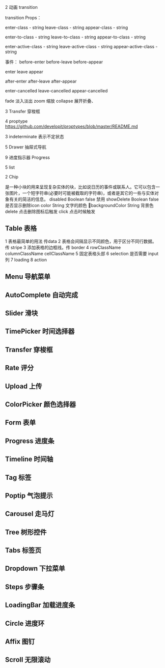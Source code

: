 2 动画 transition

transition
Props：

enter-class - string
leave-class - string
appear-class - string

enter-to-class - string
leave-to-class - string
appear-to-class - string

enter-active-class - string
leave-active-class - string
appear-active-class - string

事件：
before-enter
before-leave
before-appear

enter
leave
appear

after-enter
after-leave
after-appear

enter-cancelled
leave-cancelled
appear-cancelled


fade 淡入淡出
zoom 缩放
collapse 展开折叠、

3 Transfer 穿梭框

4 proptype https://github.com/developit/proptypes/blob/master/README.md


3 indeterminate 表示不定状态

5 Drawer 抽屉式导航

9 进度指示器 Progress

5 list

2 Chip

是一种小块的用来呈现复杂实体的块，比如说日历的事件或联系人。它可以包含一张图片，一个短字符串(必要时可能被截取的字符串)，或者是其它的一些与实体对象有关的简洁的信息。
disabled    Boolean false   禁用
showDelete  Boolean false   是否显示删除icon
color   String      文字的颜色
backgroundColor    String      背景色
delete  点击删除图标后触发
click   点击时候触发



## Table 表格

1 表格最简单的用法 传data
2 表格会间隔显示不同颜色，用于区分不同行数据。传 stripe
3 添加表格的边框线。传 border
4 rowClassName columnClassName cellClassName
5 固定表格头部
6 selection 是否需要 input 列
7 loading
8 action


## Menu 导航菜单

## AutoComplete 自动完成

## Slider 滑块

## TimePicker 时间选择器

## Transfer 穿梭框

## Rate 评分

## Upload 上传

## ColorPicker 颜色选择器

## Form 表单

## Progress 进度条

## Timeline 时间轴

## Tag 标签

## Poptip 气泡提示

## Carousel 走马灯

## Tree 树形控件

## Tabs 标签页

## Dropdown 下拉菜单

## Steps 步骤条

## LoadingBar 加载进度条

## Circle 进度环

## Affix 图钉

## Scroll 无限滚动